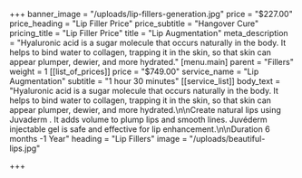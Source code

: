 +++
banner_image = "/uploads/lip-fillers-generation.jpg"
price = "$227.00"
price_heading = "Lip Filler Price"
price_subtitle = "Hangover Cure"
pricing_title = "Lip Filler Price"
title = "Lip Augmentation"
meta_description = "Hyaluronic acid is a sugar molecule that occurs naturally in the body. It helps to bind water to collagen, trapping it in the skin, so that skin can appear plumper, dewier, and more hydrated."
[menu.main]
parent = "Fillers"
weight = 1
[[list_of_prices]]
price = "$749.00"
service_name = "Lip Augmentation"
subtitle = "1 hour 30 minutes"
[[service_list]]
body_text = "Hyaluronic acid is a sugar molecule that occurs naturally in the body. It helps to bind water to collagen, trapping it in the skin, so that skin can appear plumper, dewier, and more hydrated.\n\nCreate natural lips using Juvaderm . It adds volume to plump lips and smooth lines. Juvéderm injectable gel is safe and effective for lip enhancement.\n\nDuration 6 months -1 Year"
heading = "Lip Fillers"
image = "/uploads/beautiful-lips.jpg"

+++
